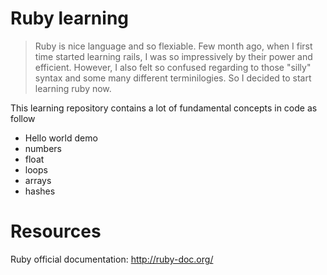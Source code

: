 # Ruby learning
> Ruby is nice language and so flexiable. Few month ago, when I first time started learning rails, I was so impressively by their power and efficient.
> However, I also felt so confused regarding to those "silly" syntax and some many different terminilogies. So I decided to start learning ruby now.

This learning repository contains a lot of fundamental concepts in code as follow
* Hello world demo
* numbers
* float
* loops
* arrays
* hashes 

# Resources

Ruby official documentation: http://ruby-doc.org/
